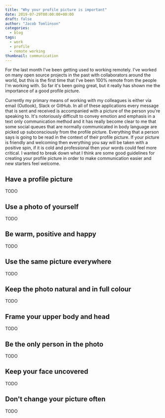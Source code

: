 ```yaml
---
title: "Why your profile picture is important"
date: 2019-07-29T00:00:00+00:00
draft: false
author: "Jacob Tomlinson"
categories:
  - blog
tags:
  - work
  - profile
  - remote working
thumbnail: communication
---
```


For the last month I've been getting used to working remotely. I've worked on many open source projects in the past with collaborators around the world, but this is the first time that I've been 100% remote from the people I'm working with. So far it's been going great, but it really has shown me the importance of a good profile picture.

Currently my primary means of working with my colleagues is either via email (Outlook), Slack or GitHub. In all of these applications every message that is sent and received is accompanied with a picture of the person you're speaking to. It's notoriously difficult to convey emotion and emphasis in a text only communication method and it has really become clear to me that some social queues that are normally communicated in body language are picked up subconsciously from the profile picture. Everything that a person says is going to be read in the context of their profile picture. If your picture is friendly and welcoming then everything you say will be taken with a positive spin, if it is cold and professional then your words could feel more critical. I wanted to break down what I think are some good guidelines for creating your profile picture in order to make communication easier and new starters feel welcome.

## Have a profile picture
TODO

## Use a photo of yourself
TODO

## Be warm, positive and happy
TODO

## Use the same picture everywhere
TODO

## Keep the photo natural and in full colour
TODO

## Frame your upper body and head
TODO

## Be the only person in the photo
TODO

## Keep your face uncovered
TODO

## Don't change your picture often
TODO
